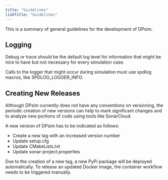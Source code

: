 ```yaml
---
title: "Guidelines"
linkTitle: "Guidelines"
---
```


This is a summary of general guidelines for the development of DPsim.

## Logging

Debug or trace should be the default log level for information that might be nice to have but not necessary for every simulation case.

Calls to the logger that might occur during simulation must use spdlog macros, like SPDLOG_LOGGER_INFO.

## Creating New Releases

Although DPsim currently does not have any conventions on versioning, the periodic creation of
new versions can help to mark significant changes and to analyze new portions of code using tools like SonarCloud.

A new version of DPsim has to be indicated as follows:
- Create a new tag with an increased version number
- Update setup.cfg
- Update CMakeLists.txt
- Update sonar-project.properties

Due to the creation of a new tag, a new PyPi package will be deployed automatically.
To release an updated Docker image, the container workflow needs to be triggered manually.